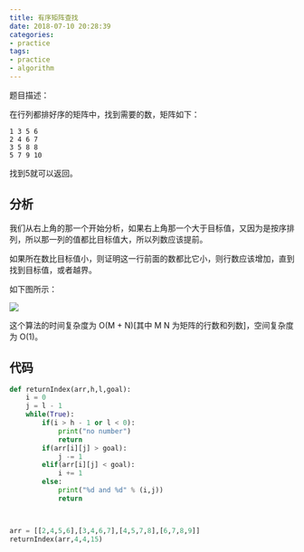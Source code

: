 ```yaml
---
title: 有序矩阵查找
date: 2018-07-10 20:28:39
categories:
- practice
tags:
- practice
- algorithm
---
```

题目描述：

在行列都排好序的矩阵中，找到需要的数，矩阵如下：
	
	1 3 5 6
	2 4 6 7
	3 5 8 8
	5 7 9 10
	
找到5就可以返回。

<!-- more -->

## 分析

我们从右上角的那一个开始分析，如果右上角那一个大于目标值，又因为是按序排列，所以那一列的值都比目标值大，所以列数应该提前。

如果所在数比目标值小，则证明这一行前面的数都比它小，则行数应该增加，直到找到目标值，或者越界。

如下图所示：

![](/images/practice/11_0.png)

这个算法的时间复杂度为 O(M + N)[其中 M N 为矩阵的行数和列数]，空间复杂度为 O(1)。

## 代码

```python
def returnIndex(arr,h,l,goal):
    i = 0
    j = l - 1
    while(True):
        if(i > h - 1 or l < 0):
            print("no number")
            return
        if(arr[i][j] > goal):
            j -= 1
        elif(arr[i][j] < goal):
            i += 1
        else:
            print("%d and %d" % (i,j))
            return



arr = [[2,4,5,6],[3,4,6,7],[4,5,7,8],[6,7,8,9]]
returnIndex(arr,4,4,15)
```

